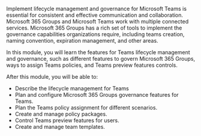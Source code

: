 Implement lifecycle management and governance for Microsoft Teams is essential for consistent and effective communication and collaboration. Microsoft 365 Groups and Microsoft Teams work with multiple connected services.  Microsoft 365 Groups has a rich set of tools to implement the governance capabilities organizations require, including teams creation, naming convention, expiration management, and other areas. 

In this module, you will learn the features for Teams lifecycle management and governance, such as different features to govern Microsoft 365 Groups, ways to assign Teams policies, and Teams preview features controls. 

After this module, you will be able to:

- Describe the lifecycle management for Teams
- Plan and configure Microsoft 365 Groups governance features for Teams.
- Plan the Teams policy assignment for different scenarios.
- Create and manage policy packages.
- Control Teams preview features for users.
- Create and manage team templates.
